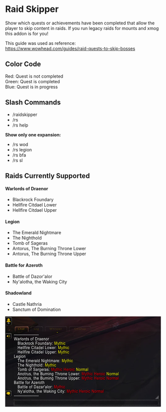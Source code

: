 # Raid Skipper

Show which quests or achievements have been completed that allow the player to 
skip content in raids. If you run legacy raids for mounts and xmog this addon 
is for you!

This guide was used as reference:  
https://www.wowhead.com/guides/raid-quests-to-skip-bosses

## Color Code

Red: Quest is not completed  
Green: Quest is completed  
Blue: Quest is in progress  

## Slash Commands

* /raidskipper
* /rs
* /rs help

**Show only one expansion:**

* /rs wod
* /rs legion
* /rs bfa
* /rs sl

## Raids Currently Supported

#### Warlords of Draenor
  * Blackrock Foundary
  * Hellfire Citdael Lower
  * Hellfire Citdael Upper

#### Legion
  * The Emerald Nightmare
  * The Nighthold
  * Tomb of Sageras
  * Antorus, The Burning Throne Lower
  * Antorus, The Burning Throne Upper

#### Battle for Azeroth
  * Battle of Dazor'alor
  * Ny'alotha, the Waking City

#### Shadowland
  * Castle Nathria
  * Sanctum of Domination

![Example Screenshot](screenshot1.png?raw=true "Example Screenshot")